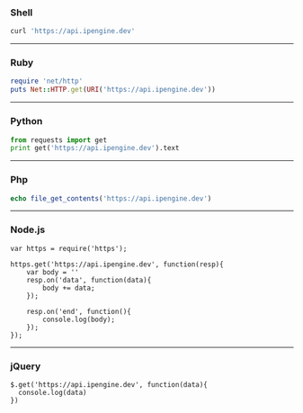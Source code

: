### Shell
```sh
curl 'https://api.ipengine.dev'
```

---
### Ruby
```ruby
require 'net/http'
puts Net::HTTP.get(URI('https://api.ipengine.dev'))
```

---
### Python
```python
from requests import get   
print get('https://api.ipengine.dev').text
```

---
### Php
```php
echo file_get_contents('https://api.ipengine.dev')
```

---
### Node.js
```nodejs
var https = require('https');

https.get('https://api.ipengine.dev', function(resp){
    var body = ''
    resp.on('data', function(data){
        body += data;
    });

    resp.on('end', function(){
        console.log(body);
    });
});
```

---
### jQuery
```jquery
$.get('https://api.ipengine.dev', function(data){
  console.log(data)
})
```

